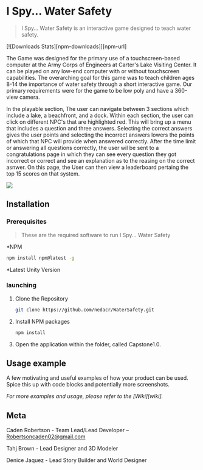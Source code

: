 # I Spy... Water Safety
> I Spy... Water Safety is an interactive game designed to teach water safety.

[![Downloads Stats][npm-downloads]][npm-url]

The Game was designed for the primary use of a touchscreen-based computer at the Army Corps of Engineers at Carter's Lake Visiting Center. It can be played on any low-end computer with or without touchscreen capabilities. The overarching goal for this game was to teach children ages 8-14 the importance of water safety through a short interactive game. Our primary requirements were for the game to be low poly and have a 360-view camera. 

In the playable section, The user can navigate between 3 sections which include a lake, a beachfront, and a dock. Within each section, the user can click on different NPC's that are highlighted red. This will bring up a menu that includes a question and three answers. Selecting the correct answers gives the user points and selecting the incorrect answers lowers the points of which that NPC will provide when answered correctly. After the time limit or answering all questions correctly, the user wil be sent to a congratulations page in which they can see every question they got incorrect or correct and see an explanation as to the reasing on the correct asnwer. On this page, the User can then view a leaderboard pertaing the top 15 scores on that system. 


![](header.png)

## Installation

### Prerequisites
>These are the required software to run I Spy... Water Safety

*NPM
```sh
npm install npm@latest -g
```
*Latest Unity Version

### launching

1. Clone the Repository
   ```sh
   git clone https://github.com/nedacr/WaterSafety.git
   ```
2. Install NPM packages
   ```sh
   npm install
   ```
3. Open the application within the folder, called Capstone1.0.

## Usage example

A few motivating and useful examples of how your product can be used. Spice this up with code blocks and potentially more screenshots.

_For more examples and usage, please refer to the [Wiki][wiki]._

## Meta

Caden Robertson - Team Lead/Lead Developer – Robertsoncaden02@gmail.com

Tahj Brown - Lead Designer and 3D Modeler

Denice Jaquez - Lead Story Builder and World Designer


